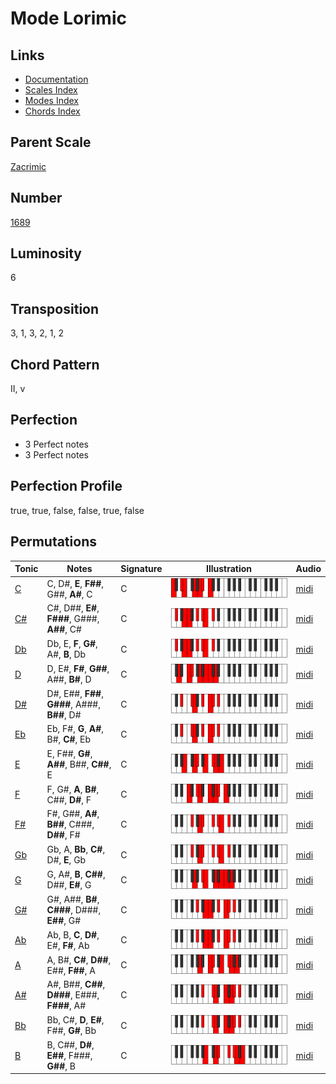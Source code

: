 # Mode Lorimic

## Links

- [Documentation](README.md)
- [Scales Index](Scales.md)
- [Modes Index](Modes.md)
- [Chords Index](Chords.md)

## Parent Scale

[Zacrimic](ScaleZacrimic.md)

## Number

[1689](https://ianring.com/musictheory/scales/1689)

## Luminosity

6

## Transposition

3, 1, 3, 2, 1, 2

## Chord Pattern

II, v

## Perfection

- 3 Perfect notes
- 3 Perfect notes

## Perfection Profile

true, true, false, false, true, false

## Permutations

| Tonic | Notes | Signature | Illustration | Audio |
|-------|-------|-----------|--------------|-------|
| [C](ModeCNaturalLorimic.md) | C, D#, **E**, **F##**, G##, **A#**, C | C | ![CNaturalLorimic](ModeCNaturalLorimic.png) | [midi](https://github.com/edipermadi/music/blob/main/docs/ModeCNaturalLorimic.mid?raw=true) |
| [C#](ModeCSharpLorimic.md) | C#, D##, **E#**, **F###**, G###, **A##**, C# | C | ![CSharpLorimic](ModeCSharpLorimic.png) | [midi](https://github.com/edipermadi/music/blob/main/docs/ModeCSharpLorimic.mid?raw=true) |
| [Db](ModeDFlatLorimic.md) | Db, E, **F**, **G#**, A#, **B**, Db | C | ![DFlatLorimic](ModeDFlatLorimic.png) | [midi](https://github.com/edipermadi/music/blob/main/docs/ModeDFlatLorimic.mid?raw=true) |
| [D](ModeDNaturalLorimic.md) | D, E#, **F#**, **G##**, A##, **B#**, D | C | ![DNaturalLorimic](ModeDNaturalLorimic.png) | [midi](https://github.com/edipermadi/music/blob/main/docs/ModeDNaturalLorimic.mid?raw=true) |
| [D#](ModeDSharpLorimic.md) | D#, E##, **F##**, **G###**, A###, **B##**, D# | C | ![DSharpLorimic](ModeDSharpLorimic.png) | [midi](https://github.com/edipermadi/music/blob/main/docs/ModeDSharpLorimic.mid?raw=true) |
| [Eb](ModeEFlatLorimic.md) | Eb, F#, **G**, **A#**, B#, **C#**, Eb | C | ![EFlatLorimic](ModeEFlatLorimic.png) | [midi](https://github.com/edipermadi/music/blob/main/docs/ModeEFlatLorimic.mid?raw=true) |
| [E](ModeENaturalLorimic.md) | E, F##, **G#**, **A##**, B##, **C##**, E | C | ![ENaturalLorimic](ModeENaturalLorimic.png) | [midi](https://github.com/edipermadi/music/blob/main/docs/ModeENaturalLorimic.mid?raw=true) |
| [F](ModeFNaturalLorimic.md) | F, G#, **A**, **B#**, C##, **D#**, F | C | ![FNaturalLorimic](ModeFNaturalLorimic.png) | [midi](https://github.com/edipermadi/music/blob/main/docs/ModeFNaturalLorimic.mid?raw=true) |
| [F#](ModeFSharpLorimic.md) | F#, G##, **A#**, **B##**, C###, **D##**, F# | C | ![FSharpLorimic](ModeFSharpLorimic.png) | [midi](https://github.com/edipermadi/music/blob/main/docs/ModeFSharpLorimic.mid?raw=true) |
| [Gb](ModeGFlatLorimic.md) | Gb, A, **Bb**, **C#**, D#, **E**, Gb | C | ![GFlatLorimic](ModeGFlatLorimic.png) | [midi](https://github.com/edipermadi/music/blob/main/docs/ModeGFlatLorimic.mid?raw=true) |
| [G](ModeGNaturalLorimic.md) | G, A#, **B**, **C##**, D##, **E#**, G | C | ![GNaturalLorimic](ModeGNaturalLorimic.png) | [midi](https://github.com/edipermadi/music/blob/main/docs/ModeGNaturalLorimic.mid?raw=true) |
| [G#](ModeGSharpLorimic.md) | G#, A##, **B#**, **C###**, D###, **E##**, G# | C | ![GSharpLorimic](ModeGSharpLorimic.png) | [midi](https://github.com/edipermadi/music/blob/main/docs/ModeGSharpLorimic.mid?raw=true) |
| [Ab](ModeAFlatLorimic.md) | Ab, B, **C**, **D#**, E#, **F#**, Ab | C | ![AFlatLorimic](ModeAFlatLorimic.png) | [midi](https://github.com/edipermadi/music/blob/main/docs/ModeAFlatLorimic.mid?raw=true) |
| [A](ModeANaturalLorimic.md) | A, B#, **C#**, **D##**, E##, **F##**, A | C | ![ANaturalLorimic](ModeANaturalLorimic.png) | [midi](https://github.com/edipermadi/music/blob/main/docs/ModeANaturalLorimic.mid?raw=true) |
| [A#](ModeASharpLorimic.md) | A#, B##, **C##**, **D###**, E###, **F###**, A# | C | ![ASharpLorimic](ModeASharpLorimic.png) | [midi](https://github.com/edipermadi/music/blob/main/docs/ModeASharpLorimic.mid?raw=true) |
| [Bb](ModeBFlatLorimic.md) | Bb, C#, **D**, **E#**, F##, **G#**, Bb | C | ![BFlatLorimic](ModeBFlatLorimic.png) | [midi](https://github.com/edipermadi/music/blob/main/docs/ModeBFlatLorimic.mid?raw=true) |
| [B](ModeBNaturalLorimic.md) | B, C##, **D#**, **E##**, F###, **G##**, B | C | ![BNaturalLorimic](ModeBNaturalLorimic.png) | [midi](https://github.com/edipermadi/music/blob/main/docs/ModeBNaturalLorimic.mid?raw=true) |
